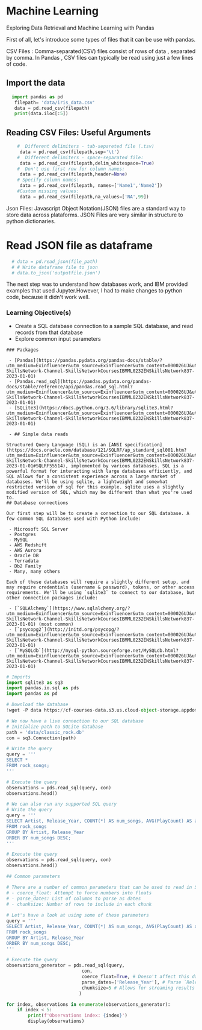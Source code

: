 # Machine Learning
Exploring Data Retrieval and Machine Learning with Pandas

First of all, let's introduce some types of files that it can be use with pandas.

CSV Files :
  Comma-separated(CSV) files consist of rows of data , separated by comma. In Pandas , CSV files can typically be read using just a few lines of code.

## Import the data
```python
  import pandas as pd
   filepath= 'data/iris_data.csv'
   data = pd.read_csv(filepath)
   print(data.iloc[:5])
```

## Reading CSV Files: Useful Arguments

``` python
    #  Different delimiters - tab-separeted file (.tsv)
     data = pd.read_csv(filepath,sep='\t')
    #  Different delimiters - space-separated file:
     data = pd.read_csv(filepath,delim_whitespace=True)
    #  Don't use first row for column names:
     data = pd.read_csv(filepath,header=None)
    # Specify column names:
     data = pd.read_csv(filepath, names=['Name1','Name2'])
    #Custom missing values:
     data = pd.read_csv(filepath,na_values=['NA',99])
```

Json Files:
  Javascript Object Notation(JSON) files are a standard way to store data across plataforms. JSON Files are very similar in structure to python dictionaries.
  # Read JSON file as dataframe
  ``` python
    # data = pd.read_json(file_path)
    # # Write dataframe file to json
    # data.to_json('outputfile.json')
```
The next step was to understand how databases work, and IBM provided examples that used Jupyter.However, I had to make changes to python code, because it didn't work well.

### Learning Objective(s)

 - Create a SQL database connection to a sample SQL database, and read records from that database
 - Explore common input parameters
```
### Packages

 - [Pandas](https://pandas.pydata.org/pandas-docs/stable/?utm_medium=Exinfluencer&utm_source=Exinfluencer&utm_content=000026UJ&utm_term=10006555&utm_id=NA-SkillsNetwork-Channel-SkillsNetworkCoursesIBMML0232ENSkillsNetwork837-2023-01-01)
 - [Pandas.read_sql](https://pandas.pydata.org/pandas-docs/stable/reference/api/pandas.read_sql.html?utm_medium=Exinfluencer&utm_source=Exinfluencer&utm_content=000026UJ&utm_term=10006555&utm_id=NA-SkillsNetwork-Channel-SkillsNetworkCoursesIBMML0232ENSkillsNetwork837-2023-01-01)
 - [SQLite3](https://docs.python.org/3.6/library/sqlite3.html?utm_medium=Exinfluencer&utm_source=Exinfluencer&utm_content=000026UJ&utm_term=10006555&utm_id=NA-SkillsNetwork-Channel-SkillsNetworkCoursesIBMML0232ENSkillsNetwork837-2023-01-01)

 - ## Simple data reads

Structured Query Language (SQL) is an [ANSI specification](https://docs.oracle.com/database/121/SQLRF/ap_standard_sql001.htm?utm_medium=Exinfluencer&utm_source=Exinfluencer&utm_content=000026UJ&utm_term=10006555&utm_id=NA-SkillsNetwork-Channel-SkillsNetworkCoursesIBMML0232ENSkillsNetwork837-2023-01-01#SQLRF55514), implemented by various databases. SQL is a powerful format for interacting with large databases efficiently, and SQL allows for a consistent experience across a large market of databases. We'll be using sqlite, a lightweight and somewhat restricted version of sql for this example. sqlite uses a slightly modified version of SQL, which may be different than what you're used to. 
## Database connections

Our first step will be to create a connection to our SQL database. A few common SQL databases used with Python include:

 - Microsoft SQL Server
 - Postgres
 - MySQL
 - AWS Redshift
 - AWS Aurora
 - Oracle DB
 - Terradata
 - Db2 Family
 - Many, many others
 
Each of these databases will require a slightly different setup, and may require credentials (username & password), tokens, or other access requirements. We'll be using `sqlite3` to connect to our database, but other connection packages include:

 - [`SQLAlchemy`](https://www.sqlalchemy.org/?utm_medium=Exinfluencer&utm_source=Exinfluencer&utm_content=000026UJ&utm_term=10006555&utm_id=NA-SkillsNetwork-Channel-SkillsNetworkCoursesIBMML0232ENSkillsNetwork837-2023-01-01) (most common)
 - [`psycopg2`](http://initd.org/psycopg/?utm_medium=Exinfluencer&utm_source=Exinfluencer&utm_content=000026UJ&utm_term=10006555&utm_id=NA-SkillsNetwork-Channel-SkillsNetworkCoursesIBMML0232ENSkillsNetwork837-2023-01-01)
 - [`MySQLdb`](http://mysql-python.sourceforge.net/MySQLdb.html?utm_medium=Exinfluencer&utm_source=Exinfluencer&utm_content=000026UJ&utm_term=10006555&utm_id=NA-SkillsNetwork-Channel-SkillsNetworkCoursesIBMML0232ENSkillsNetwork837-2023-01-01)
```
```python
# Imports
import sqlite3 as sq3
import pandas.io.sql as pds
import pandas as pd

# Download the database
!wget -P data https://cf-courses-data.s3.us.cloud-object-storage.appdomain.cloud/IBM-ML0232EN-SkillsNetwork/asset/classic_rock.db

# We now have a live connection to our SQL database
# Initialize path to SQLite database
path = 'data/classic_rock.db'
con = sq3.Connection(path)

# Write the query
query = '''
SELECT * 
FROM rock_songs;
'''

# Execute the query
observations = pds.read_sql(query, con)
observations.head()

# We can also run any supported SQL query
# Write the query
query = '''
SELECT Artist, Release_Year, COUNT(*) AS num_songs, AVG(PlayCount) AS avg_plays  
FROM rock_songs
GROUP BY Artist, Release_Year
ORDER BY num_songs DESC;
'''

# Execute the query
observations = pds.read_sql(query, con)
observations.head()

## Common parameters

# There are a number of common parameters that can be used to read in SQL data with formatting:
# - coerce_float: Attempt to force numbers into floats
# - parse_dates: List of columns to parse as dates
# - chunksize: Number of rows to include in each chunk
 
# Let's have a look at using some of these parameters
query = '''
SELECT Artist, Release_Year, COUNT(*) AS num_songs, AVG(PlayCount) AS avg_plays  
FROM rock_songs
GROUP BY Artist, Release_Year
ORDER BY num_songs DESC;
'''

# Execute the query
observations_generator = pds.read_sql(query,
                            con,
                            coerce_float=True, # Doesn't affect this dataset, because floats were correctly parsed
                            parse_dates=['Release_Year'], # Parse `Release_Year` as a date
                            chunksize=5 # Allows for streaming results as a series of shorter tables
                           )

for index, observations in enumerate(observations_generator):
    if index < 5:
        print(f'Observations index: {index}')
        display(observations)
```

